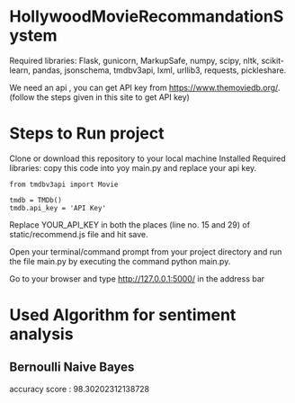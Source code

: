 # HollywoodMovieRecommandationSystem
 Required libraries: Flask, gunicorn, MarkupSafe, numpy, scipy, nltk, scikit-learn, pandas, jsonschema, tmdbv3api, lxml, urllib3, requests, pickleshare.

We need an api , you can get API key from https://www.themoviedb.org/. (follow the steps given in this site to get API key)

# Steps to Run project

Clone or download this repository to your local machine Installed Required libraries: copy this code into yoy main.py and replace your api key.

    from tmdbv3api import Movie

    tmdb = TMDb()
    tmdb.api_key = 'API Key'
    

Replace YOUR_API_KEY in both the places (line no. 15 and 29) of static/recommend.js file and hit save.

Open your terminal/command prompt from your project directory and run the file main.py by executing the command python main.py.

Go to your browser and type http://127.0.0.1:5000/ in the address bar

# Used Algorithm for sentiment analysis
## Bernoulli Naive Bayes ##
accuracy score : 98.30202312138728
